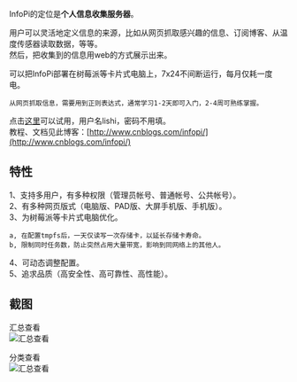 InfoPi的定位是**个人信息收集服务器**。

用户可以灵活地定义信息的来源，比如从网页抓取感兴趣的信息、订阅博客、从温度传感器读取数据，等等。  
然后，把收集到的信息用web的方式展示出来。


可以把InfoPi部署在树莓派等卡片式电脑上，7x24不间断运行，每月仅耗一度电。

    从网页抓取信息，需要用到正则表达式，通常学习1-2天即可入门，2-4周可熟练掌握。


点击[这里](http://infopi.ddns.net:5000/)可以试用，用户名lishi，密码不用填。  
教程、文档见此博客：[http://www.cnblogs.com/infopi/](http://www.cnblogs.com/infopi/)

特性
----
1、支持多用户，有多种权限（管理员帐号、普通帐号、公共帐号）。  
2、有多种网页版式（电脑版、PAD版、大屏手机版、手机版）。  
3、为树莓派等卡片式电脑优化。

    a, 在配置tmpfs后，一天仅读写一次存储卡，以延长存储卡寿命。  
    b, 限制同时任务数，防止突然占用大量带宽，影响到同网络上的其他人。  
4、可动态调整配置。  
5、追求品质（高安全性、高可靠性、高性能）。

截图
----
汇总查看  
![汇总查看](https://raw.githubusercontent.com/animalize/pics/master/infopi/1.PNG)

分类查看  
![汇总查看](https://raw.githubusercontent.com/animalize/pics/master/infopi/2.PNG)



